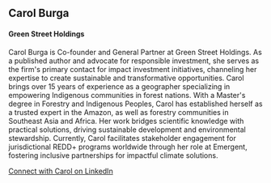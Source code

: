 ## **Carol** Burga
#### Green Street Holdings

Carol Burga is Co-founder and General Partner at Green Street Holdings. As a published author and advocate for responsible investment, she serves as the firm's primary contact for impact investment initiatives, channeling her expertise to create sustainable and transformative opportunities. Carol brings over 15 years of experience as a geographer specializing in empowering Indigenous communities in forest nations. With a Master's degree in Forestry and Indigenous Peoples, Carol has established herself as a trusted expert in the Amazon, as well as forestry communities in Southeast Asia and Africa. Her work bridges scientific knowledge with practical solutions, driving sustainable development and environmental stewardship. Currently, Carol facilitates stakeholder engagement for jurisdictional REDD+ programs worldwide through her role at Emergent, fostering inclusive partnerships for impactful climate solutions.

[Connect with Carol on LinkedIn](https://www.linkedin.com/in/carol-burga/)